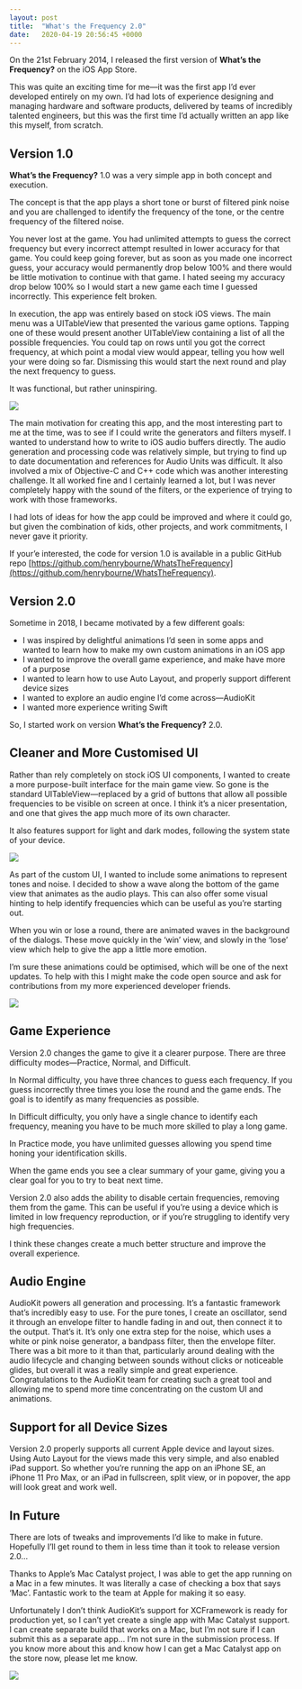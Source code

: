 ```yaml
---
layout: post
title:  "What's the Frequency 2.0"
date:   2020-04-19 20:56:45 +0000
---
```


On the 21st February 2014, I released the first version of **What’s the Frequency?** on the iOS App Store.

This was quite an exciting time for me—it was the first app I’d ever developed entirely on my own. I’d had lots of experience designing and managing hardware and software products, delivered by teams of incredibly talented engineers, but this was the first time I’d actually written an app like this myself, from scratch.

## Version 1.0

**What’s the Frequency?** 1.0 was a very simple app in both concept and execution.

The concept is that the app plays a short tone or burst of filtered pink noise and you are challenged to identify the frequency of the tone, or the centre frequency of the filtered noise.

You never lost at the game. You had unlimited attempts to guess the correct frequency but every incorrect attempt resulted in lower accuracy for that game. You could keep going forever, but as soon as you made one incorrect guess, your accuracy would permanently drop below 100% and there would be little motivation to continue with that game. I hated seeing my accuracy drop below 100% so I would start a new game each time I guessed incorrectly. This experience felt broken.

In execution, the app was entirely based on stock iOS views. The main menu was a UITableView that presented the various game options. Tapping one of these would present another UITableView containing a list of all the possible frequencies. You could tap on rows until you got the correct frequency, at which point a modal view would appear, telling you how well your were doing so far. Dismissing this would start the next round and play the next frequency to guess.

It was functional, but rather uninspiring.

<div class="post-image"><img src="/assets/images/writing/whats-the-frequency-2-0/v1.jpg"></div>

The main motivation for creating this app, and the most interesting part to me at the time, was to see if I could write the generators and filters myself. I wanted to understand how to write to iOS audio buffers directly. The audio generation and processing code was relatively simple, but trying to find up to date documentation and references for Audio Units was difficult. It also involved a mix of Objective-C and C++ code which was another interesting challenge. It all worked fine and I certainly learned a lot, but I was never completely happy with the sound of the filters, or the experience of trying to work with those frameworks.

I had lots of ideas for how the app could be improved and where it could go, but given the combination of kids, other projects, and work commitments, I never gave it priority.

If your’e interested, the code for version 1.0 is available in a public GitHub repo [https://github.com/henrybourne/WhatsTheFrequency](https://github.com/henrybourne/WhatsTheFrequency).

## Version 2.0

Sometime in 2018, I became motivated by a few different goals:

- I was inspired by delightful animations I’d seen in some apps and wanted to learn how to make my own custom animations in an iOS app
- I wanted to improve the overall game experience, and make have more of a purpose
- I wanted to learn how to use Auto Layout, and properly support different device sizes
- I wanted to explore an audio engine I’d come across—AudioKit
- I wanted more experience writing Swift

So, I started work on version **What’s the Frequency?** 2.0.

## Cleaner and More Customised UI

Rather than rely completely on stock iOS UI components, I wanted to create a more purpose-built interface for the main game view. So gone is the standard UITableView—replaced by a grid of buttons that allow all possible frequencies to be visible on screen at once. I think it’s a nicer presentation, and one that gives the app much more of its own character.

It also features support for light and dark modes, following the system state of your device.

<div class="post-image"><img src="/assets/images/writing/whats-the-frequency-2-0/v2.jpg"></div>

As part of the custom UI, I wanted to include some animations to represent tones and noise. I decided to show a wave along the bottom of the game view that animates as the audio plays. This can also offer some visual hinting to help identify frequencies which can be useful as you’re starting out.

When you win or lose a round, there are animated waves in the background of the dialogs. These move quickly in the ‘win’ view, and slowly in the ‘lose’ view which help to give the app a little more emotion.

I’m sure these animations could be optimised, which will be one of the next updates. To help with this I might make the code open source and ask for contributions from my more experienced developer friends.

<div class="post-image"><img src="/assets/images/writing/whats-the-frequency-2-0/v2-wavy-lines.jpg"></div>

## Game Experience

Version 2.0 changes the game to give it a clearer purpose. There are three difficulty modes—Practice, Normal, and Difficult.

In Normal difficulty, you have three chances to guess each frequency. If you guess incorrectly three times you lose the round and the game ends. The goal is to identify as many frequencies as possible.

In Difficult difficulty, you only have a single chance to identify each frequency, meaning you have to be much more skilled to play a long game.

In Practice mode, you have unlimited guesses allowing you spend time honing your identification skills.

When the game ends you see a clear summary of your game, giving you a clear goal for you to try to beat next time.

Version 2.0 also adds the ability to disable certain frequencies, removing them from the game. This can be useful if you’re using a device which is limited in low frequency reproduction, or if you’re struggling to identify very high frequencies.

I think these changes create a much better structure and improve the overall experience.

## Audio Engine

AudioKit powers all generation and processing. It’s a fantastic framework that’s incredibly easy to use. For the pure tones, I create an oscillator, send it through an envelope filter to handle fading in and out, then connect it to the output. That’s it. It’s only one extra step for the noise, which uses a white or pink noise generator, a bandpass filter, then the envelope filter. There was a bit more to it than that, particularly around dealing with the audio lifecycle and changing between sounds without clicks or noticeable glides, but overall it was a really simple and great experience. Congratulations to the AudioKit team for creating such a great tool and allowing me to spend more time concentrating on the custom UI and animations.

## Support for all Device Sizes

Version 2.0 properly supports all current Apple device and layout sizes. Using Auto Layout for the views made this very simple, and also enabled iPad support. So whether you’re running the app on an iPhone SE, an iPhone 11 Pro Max, or an iPad in fullscreen, split view, or in popover, the app will look great and work well.

## In Future

There are lots of tweaks and improvements I’d like to make in future. Hopefully I’ll get round to them in less time than it took to release version 2.0…

Thanks to Apple’s Mac Catalyst project, I was able to get the app running on a Mac in a few minutes. It was literally a case of checking a box that says ‘Mac’. Fantastic work to the team at Apple for making it so easy.

Unfortunately I don’t think AudioKit’s support for XCFramework is ready for production yet, so I can’t yet create a single app with Mac Catalyst support. I can create separate build that works on a Mac, but I’m not sure if I can submit this as a separate app… I’m not sure in the submission process. If you know more about this and know how I can get a Mac Catalyst app on the store now, please let me know.

<div class="post-image"><img src="/assets/images/writing/whats-the-frequency-2-0/v2-catalyst.jpg"></div>
